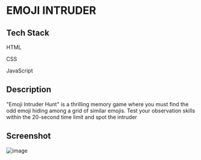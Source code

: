 <h1>EMOJI INTRUDER</h1>
<h2>Tech Stack</h2>

HTML

CSS

JavaScript

<h2>Description</h2>
"Emoji Intruder Hunt" is a thrilling memory game where you must find the odd emoji hiding among a grid of similar emojis. Test your observation skills within the 20-second time limit and spot the intruder
<h2>Screenshot</h2>

![image](https://github.com/Nikita06211/Dev-Geeks/assets/120494269/c010aac2-afc3-43c2-9819-f74bba0d3a27)
